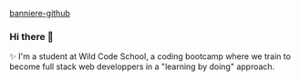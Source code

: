 [banniere-github]([https://ibb.co/ZdSVjGJ](https://i.ibb.co/Wn06hG3/Banniere-Github.png))

### Hi there 👋

✨ I'm a student at Wild Code School, a coding bootcamp where we train to become full stack web developpers in a "learning by doing" approach. 

<!--
**ClementPremartin/ClementPremartin** is a ✨ _special_ ✨ repository because its `README.md` (this file) appears on your GitHub profile.

Here are some ideas to get you started:

- 🔭 I’m currently working on ...
- 🌱 I’m currently learning ...
- 👯 I’m looking to collaborate on ...
- 🤔 I’m looking for help with ...
- 💬 Ask me about ...
- 📫 How to reach me: ...
- 😄 Pronouns: ...
- ⚡ Fun fact: ...
-->
